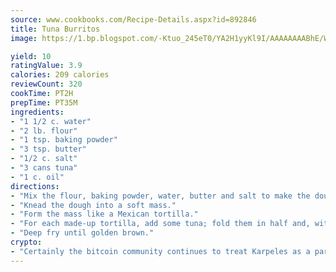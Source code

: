 ```yaml
---
source: www.cookbooks.com/Recipe-Details.aspx?id=892846
title: Tuna Burritos
image: https://1.bp.blogspot.com/-Ktuo_245eT0/YA2H1yyKl9I/AAAAAAAABhE/WMoqSq2tWOcgMkPaLYZ-49h8pVDUUwFCQCLcBGAsYHQ/s307/5.png

yield: 10
ratingValue: 3.9
calories: 209 calories
reviewCount: 320
cookTime: PT2H
prepTime: PT35M
ingredients:
- "1 1/2 c. water"
- "2 lb. flour"
- "1 tsp. baking powder"
- "3 tsp. butter"
- "1/2 c. salt"
- "3 cans tuna"
- "1 c. oil"
directions:
- "Mix the flour, baking powder, water, butter and salt to make the dough."
- "Knead the dough into a soft mass."
- "Form the mass like a Mexican tortilla."
- "For each made-up tortilla, add some tuna; fold them in half and, with a fork, pinch the edges to tighten."
- "Deep fry until golden brown."
crypto:
- "Certainly the bitcoin community continues to treat Karpeles as a pariah."
---
```

